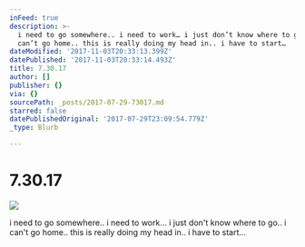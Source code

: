 ```yaml
---
inFeed: true
description: >-
  i need to go somewhere.. i need to work… i just don’t know where to go.. i
  can’t go home.. this is really doing my head in.. i have to start…
dateModified: '2017-11-03T20:33:13.399Z'
datePublished: '2017-11-03T20:33:14.493Z'
title: 7.30.17
author: []
publisher: {}
via: {}
sourcePath: _posts/2017-07-29-73017.md
starred: false
datePublishedOriginal: '2017-07-29T23:09:54.779Z'
_type: Blurb

---
```

# 7.30.17
![](https://the-grid-user-content.s3-us-west-2.amazonaws.com/3d9809ac-fe95-4071-813a-ce8dbd482e63.jpg)

i need to go somewhere.. i need to work... i just don't know where to go.. i can't go home.. this is really doing my head in.. i have to start...